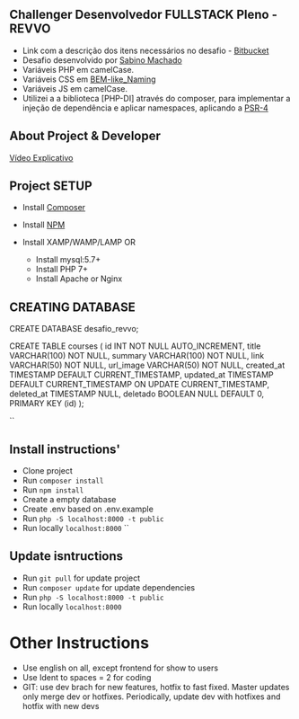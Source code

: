 ## Challenger Desenvolvedor FULLSTACK Pleno - REVVO
 - Link com a descrição dos itens necessários no desafio - [Bitbucket](https://bitbucket.org/leolearningbrasil/desafio-revvo/src/master/)
 - Desafio desenvolvido por [Sabino Machado](https://www.linkedin.com/in/sabino-machado/)
 - Variáveis PHP em camelCase.
 - Variáveis CSS em [BEM-like_Naming](https://cssguidelin.es/#naming-conventions
)
- Variáveis JS em camelCase.
- Utilizei a a biblioteca [PHP-DI] através do composer, para implementar a injeção de dependência e aplicar namespaces, aplicando a [PSR-4](https://www.php-fig.org/psr/psr-4/)

## About Project & Developer
 [Vídeo Explicativo](https://www.youtube.com/watch?v=WXxSuzWteVQ)


## Project SETUP
- Install [Composer](https://getcomposer.org/download/)
- Install [NPM](https://www.npmjs.com/get-npm)

- Install XAMP/WAMP/LAMP 
    OR
    - Install mysql:5.7+
    - Install PHP 7+
    - Install Apache or Nginx


## CREATING DATABASE
CREATE DATABASE desafio_revvo;

CREATE TABLE courses (
    id INT NOT NULL AUTO_INCREMENT,
    title VARCHAR(100) NOT NULL,
    summary VARCHAR(100) NOT NULL,
    link VARCHAR(50) NOT NULL,
    url_image VARCHAR(50) NOT NULL,
    created_at TIMESTAMP DEFAULT CURRENT_TIMESTAMP,
    updated_at TIMESTAMP DEFAULT CURRENT_TIMESTAMP ON UPDATE CURRENT_TIMESTAMP,
    deleted_at TIMESTAMP NULL,
    deletado BOOLEAN NULL DEFAULT 0,
    PRIMARY KEY (id)
);

``

## Install instructions'
- Clone project
- Run `composer install`
- Run `npm install`
- Create a empty database
- Create .env based on .env.example
- Run `php -S localhost:8000 -t public`
- Run locally `localhost:8000`
``

## Update isntructions
- Run `git pull` for update project
- Run `composer update` for update dependencies
- Run `php -S localhost:8000 -t public`
- Run locally `localhost:8000`

# Other Instructions
 - Use english on all, except frontend for show to users
 - Use Ident to spaces = 2 for coding
 - GIT: use dev brach for new features, hotfix to fast fixed. Master updates only merge dev or hotfixes. Periodically, update dev with hotfixes and hotfix with new devs
